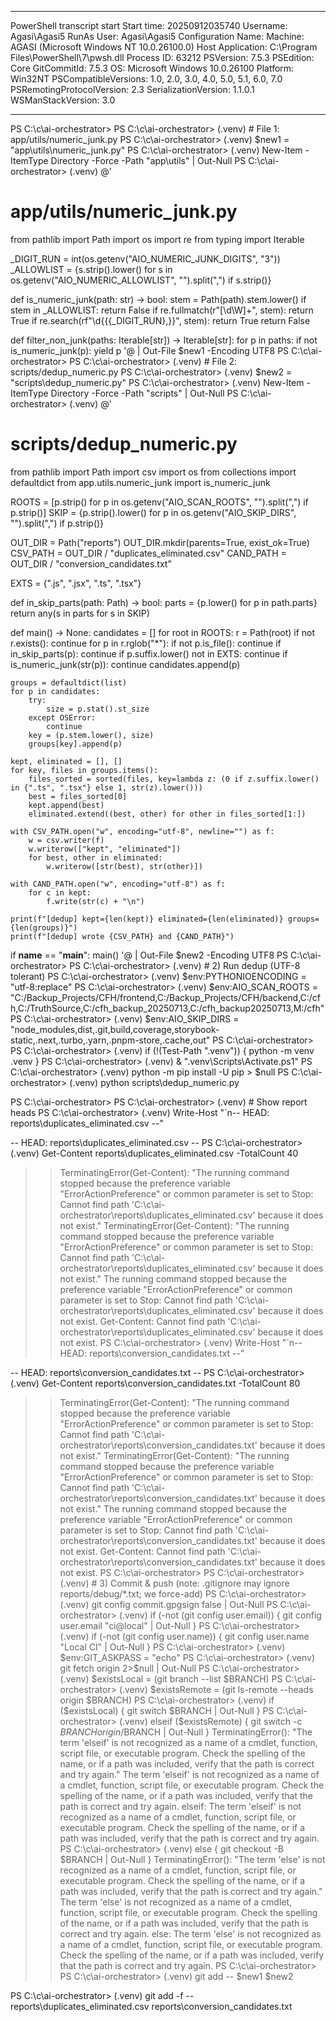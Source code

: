 **********************
PowerShell transcript start
Start time: 20250912035740
Username: Agasi\Agasi5
RunAs User: Agasi\Agasi5
Configuration Name: 
Machine: AGASI (Microsoft Windows NT 10.0.26100.0)
Host Application: C:\Program Files\PowerShell\7\pwsh.dll
Process ID: 63212
PSVersion: 7.5.3
PSEdition: Core
GitCommitId: 7.5.3
OS: Microsoft Windows 10.0.26100
Platform: Win32NT
PSCompatibleVersions: 1.0, 2.0, 3.0, 4.0, 5.0, 5.1, 6.0, 7.0
PSRemotingProtocolVersion: 2.3
SerializationVersion: 1.1.0.1
WSManStackVersion: 3.0
**********************
PS C:\c\ai-orchestrator>
PS C:\c\ai-orchestrator>
(.venv) # File 1: app/utils/numeric_junk.py
PS C:\c\ai-orchestrator>
(.venv) $new1 = "app\utils\numeric_junk.py"
PS C:\c\ai-orchestrator>
(.venv) New-Item -ItemType Directory -Force -Path "app\utils" | Out-Null
PS C:\c\ai-orchestrator>
(.venv) @'
# app/utils/numeric_junk.py
from pathlib import Path
import os
import re
from typing import Iterable

_DIGIT_RUN = int(os.getenv("AIO_NUMERIC_JUNK_DIGITS", "3"))
_ALLOWLIST = {s.strip().lower() for s in os.getenv("AIO_NUMERIC_ALLOWLIST", "").split(",") if s.strip()}

def is_numeric_junk(path: str) -> bool:
    stem = Path(path).stem.lower()
    if stem in _ALLOWLIST:
        return False
    if re.fullmatch(r"[\d\W]+", stem):
        return True
    if re.search(rf"\d{{{_DIGIT_RUN},}}", stem):
        return True
    return False

def filter_non_junk(paths: Iterable[str]) -> Iterable[str]:
    for p in paths:
        if not is_numeric_junk(p):
            yield p
'@ | Out-File $new1 -Encoding UTF8
PS C:\c\ai-orchestrator>
PS C:\c\ai-orchestrator>
(.venv) # File 2: scripts/dedup_numeric.py
PS C:\c\ai-orchestrator>
(.venv) $new2 = "scripts\dedup_numeric.py"
PS C:\c\ai-orchestrator>
(.venv) New-Item -ItemType Directory -Force -Path "scripts" | Out-Null
PS C:\c\ai-orchestrator>
(.venv) @'
# scripts/dedup_numeric.py
from pathlib import Path
import csv
import os
from collections import defaultdict
from app.utils.numeric_junk import is_numeric_junk

ROOTS = [p.strip() for p in os.getenv("AIO_SCAN_ROOTS", "").split(",") if p.strip()]
SKIP  = {p.strip().lower() for p in os.getenv("AIO_SKIP_DIRS", "").split(",") if p.strip()}

OUT_DIR   = Path("reports")
OUT_DIR.mkdir(parents=True, exist_ok=True)
CSV_PATH  = OUT_DIR / "duplicates_eliminated.csv"
CAND_PATH = OUT_DIR / "conversion_candidates.txt"

EXTS = {".js", ".jsx", ".ts", ".tsx"}

def in_skip_parts(path: Path) -> bool:
    parts = {p.lower() for p in path.parts}
    return any(s in parts for s in SKIP)

def main() -> None:
    candidates = []
    for root in ROOTS:
        r = Path(root)
        if not r.exists():
            continue
        for p in r.rglob("*"):
            if not p.is_file(): continue
            if in_skip_parts(p): continue
            if p.suffix.lower() not in EXTS: continue
            if is_numeric_junk(str(p)): continue
            candidates.append(p)

    groups = defaultdict(list)
    for p in candidates:
        try:
            size = p.stat().st_size
        except OSError:
            continue
        key = (p.stem.lower(), size)
        groups[key].append(p)

    kept, eliminated = [], []
    for key, files in groups.items():
        files_sorted = sorted(files, key=lambda z: (0 if z.suffix.lower() in {".ts", ".tsx"} else 1, str(z).lower()))
        best = files_sorted[0]
        kept.append(best)
        eliminated.extend((best, other) for other in files_sorted[1:])

    with CSV_PATH.open("w", encoding="utf-8", newline="") as f:
        w = csv.writer(f)
        w.writerow(["kept", "eliminated"])
        for best, other in eliminated:
            w.writerow([str(best), str(other)])

    with CAND_PATH.open("w", encoding="utf-8") as f:
        for c in kept:
            f.write(str(c) + "\n")

    print(f"[dedup] kept={len(kept)} eliminated={len(eliminated)} groups={len(groups)}")
    print(f"[dedup] wrote {CSV_PATH} and {CAND_PATH}")

if __name__ == "__main__":
    main()
'@ | Out-File $new2 -Encoding UTF8
PS C:\c\ai-orchestrator>
PS C:\c\ai-orchestrator>
(.venv) # 2) Run dedup (UTF-8 tolerant)
PS C:\c\ai-orchestrator>
(.venv) $env:PYTHONIOENCODING = "utf-8:replace"
PS C:\c\ai-orchestrator>
(.venv) $env:AIO_SCAN_ROOTS = "C:/Backup_Projects/CFH/frontend,C:/Backup_Projects/CFH/backend,C:/cfh,C:/TruthSource,C:/cfh_backup_20250713,C:/cfh_backup20250713,M:/cfh"
PS C:\c\ai-orchestrator>
(.venv) $env:AIO_SKIP_DIRS  = "node_modules,dist,.git,build,coverage,storybook-static,.next,.turbo,.yarn,.pnpm-store,.cache,out"
PS C:\c\ai-orchestrator>
PS C:\c\ai-orchestrator>
(.venv) if (!(Test-Path ".venv")) { python -m venv .venv }
PS C:\c\ai-orchestrator>
(.venv) & ".venv\Scripts\Activate.ps1"
PS C:\c\ai-orchestrator>
(.venv) python -m pip install -U pip > $null
PS C:\c\ai-orchestrator>
(.venv) python scripts\dedup_numeric.py

PS C:\c\ai-orchestrator>
PS C:\c\ai-orchestrator>
(.venv) # Show report heads
PS C:\c\ai-orchestrator>
(.venv) Write-Host "`n-- HEAD: reports\duplicates_eliminated.csv --"

-- HEAD: reports\duplicates_eliminated.csv --
PS C:\c\ai-orchestrator>
(.venv) Get-Content reports\duplicates_eliminated.csv -TotalCount 40
>> TerminatingError(Get-Content): "The running command stopped because the preference variable "ErrorActionPreference" or common parameter is set to Stop: Cannot find path 'C:\c\ai-orchestrator\reports\duplicates_eliminated.csv' because it does not exist."
>> TerminatingError(Get-Content): "The running command stopped because the preference variable "ErrorActionPreference" or common parameter is set to Stop: Cannot find path 'C:\c\ai-orchestrator\reports\duplicates_eliminated.csv' because it does not exist."
The running command stopped because the preference variable "ErrorActionPreference" or common parameter is set to Stop: Cannot find path 'C:\c\ai-orchestrator\reports\duplicates_eliminated.csv' because it does not exist.
Get-Content: Cannot find path 'C:\c\ai-orchestrator\reports\duplicates_eliminated.csv' because it does not exist.
PS C:\c\ai-orchestrator>
(.venv) Write-Host "`n-- HEAD: reports\conversion_candidates.txt --"

-- HEAD: reports\conversion_candidates.txt --
PS C:\c\ai-orchestrator>
(.venv) Get-Content reports\conversion_candidates.txt -TotalCount 80
>> TerminatingError(Get-Content): "The running command stopped because the preference variable "ErrorActionPreference" or common parameter is set to Stop: Cannot find path 'C:\c\ai-orchestrator\reports\conversion_candidates.txt' because it does not exist."
>> TerminatingError(Get-Content): "The running command stopped because the preference variable "ErrorActionPreference" or common parameter is set to Stop: Cannot find path 'C:\c\ai-orchestrator\reports\conversion_candidates.txt' because it does not exist."
The running command stopped because the preference variable "ErrorActionPreference" or common parameter is set to Stop: Cannot find path 'C:\c\ai-orchestrator\reports\conversion_candidates.txt' because it does not exist.
Get-Content: Cannot find path 'C:\c\ai-orchestrator\reports\conversion_candidates.txt' because it does not exist.
PS C:\c\ai-orchestrator>
PS C:\c\ai-orchestrator>
(.venv) # 3) Commit & push (note: .gitignore may ignore reports/debug/*.txt; we force-add)
PS C:\c\ai-orchestrator>
(.venv) git config commit.gpgsign false | Out-Null
PS C:\c\ai-orchestrator>
(.venv) if (-not (git config user.email)) { git config user.email "ci@local" | Out-Null }
PS C:\c\ai-orchestrator>
(.venv) if (-not (git config user.name))  { git config user.name  "Local CI" | Out-Null }
PS C:\c\ai-orchestrator>
(.venv) $env:GIT_ASKPASS = "echo"
PS C:\c\ai-orchestrator>
(.venv) git fetch origin 2>$null | Out-Null
PS C:\c\ai-orchestrator>
(.venv) $existsLocal  = (git branch --list $BRANCH)
PS C:\c\ai-orchestrator>
(.venv) $existsRemote = (git ls-remote --heads origin $BRANCH)
PS C:\c\ai-orchestrator>
(.venv) if     ($existsLocal)  { git switch $BRANCH | Out-Null }
PS C:\c\ai-orchestrator>
(.venv) elseif ($existsRemote) { git switch -c $BRANCH origin/$BRANCH | Out-Null }
>> TerminatingError(): "The term 'elseif' is not recognized as a name of a cmdlet, function, script file, or executable program.
Check the spelling of the name, or if a path was included, verify that the path is correct and try again."
The term 'elseif' is not recognized as a name of a cmdlet, function, script file, or executable program.
Check the spelling of the name, or if a path was included, verify that the path is correct and try again.
elseif: The term 'elseif' is not recognized as a name of a cmdlet, function, script file, or executable program.
Check the spelling of the name, or if a path was included, verify that the path is correct and try again.
PS C:\c\ai-orchestrator>
(.venv) else                   { git checkout -B $BRANCH | Out-Null }
>> TerminatingError(): "The term 'else' is not recognized as a name of a cmdlet, function, script file, or executable program.
Check the spelling of the name, or if a path was included, verify that the path is correct and try again."
The term 'else' is not recognized as a name of a cmdlet, function, script file, or executable program.
Check the spelling of the name, or if a path was included, verify that the path is correct and try again.
else: The term 'else' is not recognized as a name of a cmdlet, function, script file, or executable program.
Check the spelling of the name, or if a path was included, verify that the path is correct and try again.
PS C:\c\ai-orchestrator>
PS C:\c\ai-orchestrator>
(.venv) git add -- $new1 $new2

PS C:\c\ai-orchestrator>
(.venv) git add -f -- reports\duplicates_eliminated.csv reports\conversion_candidates.txt

